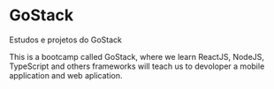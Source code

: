 # GoStack
Estudos e projetos do GoStack

This is a bootcamp called GoStack, where we learn ReactJS, NodeJS, TypeScript and others frameworks will teach us to devoloper a mobile application and web aplication.
